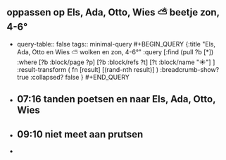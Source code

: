## oppassen op Els, Ada, Otto, Wies ⛅ beetje zon, 4-6°
- query-table:: false
  tags:: minimal-query 
  #+BEGIN_QUERY
  {:title "Els, Ada, Otto en Wies ⛅ wolken en zon, 4-6°"
   :query [:find (pull ?b [*])
     :where 
       [?b :block/page ?p]
       [?b :block/refs ?t]
       [?t :block/name "☀️"]
   ]
   :result-transform ( fn [result] [(rand-nth result)] )
  :breadcrumb-show? true
   :collapsed? false
  }
  #+END_QUERY
- ## 07:16 tanden poetsen en naar Els, Ada, Otto, Wies
- ## 09:10 niet meet aan prutsen
-